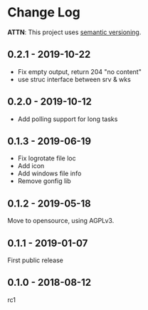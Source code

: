 # Change Log

**ATTN**: This project uses [semantic versioning](http://semver.org/).

## 0.2.1 - 2019-10-22
- Fix empty output, return 204 "no content"
- use struc interface between srv & wks

## 0.2.0 - 2019-10-12
- Add polling support for long tasks

## 0.1.3 - 2019-06-19
- Fix logrotate file loc
- Add icon
- Add windows file info
- Remove gonfig lib

## 0.1.2 - 2019-05-18
Move to opensource, using AGPLv3.

## 0.1.1 - 2019-01-07
First public release

## 0.1.0 - 2018-08-12
rc1
